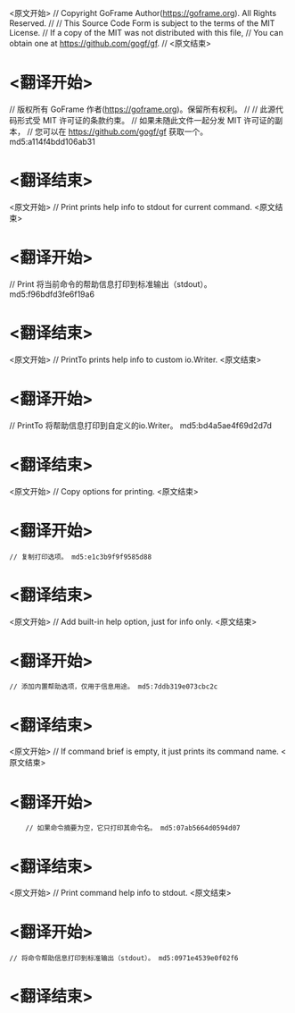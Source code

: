 
<原文开始>
// Copyright GoFrame Author(https://goframe.org). All Rights Reserved.
//
// This Source Code Form is subject to the terms of the MIT License.
// If a copy of the MIT was not distributed with this file,
// You can obtain one at https://github.com/gogf/gf.
//
<原文结束>

# <翻译开始>
// 版权所有 GoFrame 作者(https://goframe.org)。保留所有权利。
//
// 此源代码形式受 MIT 许可证的条款约束。
// 如果未随此文件一起分发 MIT 许可证的副本，
// 您可以在 https://github.com/gogf/gf 获取一个。 md5:a114f4bdd106ab31
# <翻译结束>


<原文开始>
// Print prints help info to stdout for current command.
<原文结束>

# <翻译开始>
// Print 将当前命令的帮助信息打印到标准输出（stdout）。 md5:f96bdfd3fe6f19a6
# <翻译结束>


<原文开始>
// PrintTo prints help info to custom io.Writer.
<原文结束>

# <翻译开始>
// PrintTo 将帮助信息打印到自定义的io.Writer。 md5:bd4a5ae4f69d2d7d
# <翻译结束>


<原文开始>
// Copy options for printing.
<原文结束>

# <翻译开始>
	// 复制打印选项。 md5:e1c3b9f9f9585d88
# <翻译结束>


<原文开始>
// Add built-in help option, just for info only.
<原文结束>

# <翻译开始>
	// 添加内置帮助选项，仅用于信息用途。 md5:7ddb319e073cbc2c
# <翻译结束>


<原文开始>
// If command brief is empty, it just prints its command name.
<原文结束>

# <翻译开始>
		// 如果命令摘要为空，它只打印其命令名。 md5:07ab5664d0594d07
# <翻译结束>


<原文开始>
// Print command help info to stdout.
<原文结束>

# <翻译开始>
	// 将命令帮助信息打印到标准输出（stdout）。 md5:0971e4539e0f02f6
# <翻译结束>

